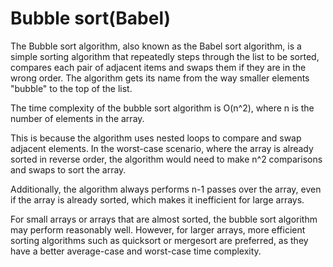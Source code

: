 # Bubble sort(Babel)
The Bubble sort algorithm, also known as the Babel sort algorithm, is a simple sorting algorithm that repeatedly steps through the list to be sorted, compares each pair of adjacent items and swaps them if they are in the wrong order. The algorithm gets its name from the way smaller elements "bubble" to the top of the list.

The time complexity of the bubble sort algorithm is O(n^2), where n is the number of elements in the array.

This is because the algorithm uses nested loops to compare and swap adjacent elements. In the worst-case scenario, where the array is already sorted in reverse order, the algorithm would need to make n^2 comparisons and swaps to sort the array.

Additionally, the algorithm always performs n-1 passes over the array, even if the array is already sorted, which makes it inefficient for large arrays.

For small arrays or arrays that are almost sorted, the bubble sort algorithm may perform reasonably well. However, for larger arrays, more efficient sorting algorithms such as quicksort or mergesort are preferred, as they have a better average-case and worst-case time complexity.